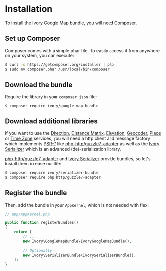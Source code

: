 # Installation

To install the Ivory Google Map bundle, you will need [Composer](http://getcomposer.org).

## Set up Composer

Composer comes with a simple phar file. To easily access it from anywhere on your system, you can execute:

``` bash
$ curl -s https://getcomposer.org/installer | php
$ sudo mv composer.phar /usr/local/bin/composer
```

## Download the bundle

Require the library in your `composer.json` file:

``` bash
$ composer require ivory/google-map-bundle
```

## Download additional libraries

If you want to use the [Direction](/docs/service/direction.md), 
[Distance Matrix](/docs/service/distance_matrix.md), [Elevation](/docs/service/elevation.md), 
[Geocoder](/docs/service/geocoder.md), [Place](/docs/service/place/index.md) or 
[Time Zone](/docs/service/time_zone.md) services, you will need a http client and message factory which implements [PSR-7](https://www.php-fig.org/psr/psr-7/) like [php-http/guzzle7-adapter](https://packagist.org/packages/php-http/guzzle7-adapter) as well as the 
[Ivory Serializer](https://github.com/bresam/ivory-serializer) which is an advanced (de)-serialization library. 

[php-http/guzzle7-adapter](https://packagist.org/packages/php-http/guzzle7-adapter) and [Ivory Serializer](https://github.com/bresam/ivory-serializer-bundle) provide bundles, so 
let's install them to ease our life:

``` bash
$ composer require ivory/serializer-bundle
$ composer require php-http/guzzle7-adapter
```

## Register the bundle

Then, add the bundle in your `AppKernel`, which is not needed with flex:

``` php
// app/AppKernel.php

public function registerBundles()
{
    return [
        // ...
        new Ivory\GoogleMapBundle\IvoryGoogleMapBundle(),
        
        // Optionally
        new Ivory\SerializerBundle\IvorySerializerBundle(),
    ];
}
```
